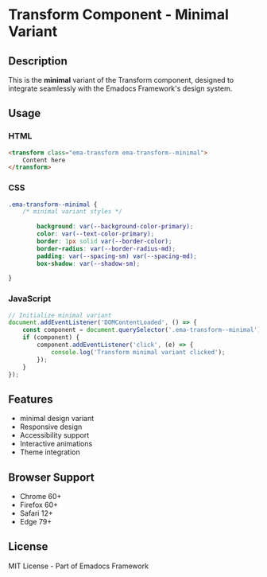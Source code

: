 # Transform Component - Minimal Variant

## Description
This is the **minimal** variant of the Transform component, designed to integrate seamlessly with the Emadocs Framework's design system.

## Usage

### HTML
```html
<transform class="ema-transform ema-transform--minimal">
    Content here
</transform>
```

### CSS
```css
.ema-transform--minimal {
    /* minimal variant styles */
    
        background: var(--background-color-primary);
        color: var(--text-color-primary);
        border: 1px solid var(--border-color);
        border-radius: var(--border-radius-md);
        padding: var(--spacing-sm) var(--spacing-md);
        box-shadow: var(--shadow-sm);
    
}
```

### JavaScript
```javascript
// Initialize minimal variant
document.addEventListener('DOMContentLoaded', () => {
    const component = document.querySelector('.ema-transform--minimal');
    if (component) {
        component.addEventListener('click', (e) => {
            console.log('Transform minimal variant clicked');
        });
    }
});
```

## Features
- minimal design variant
- Responsive design
- Accessibility support
- Interactive animations
- Theme integration

## Browser Support
- Chrome 60+
- Firefox 60+
- Safari 12+
- Edge 79+

## License
MIT License - Part of Emadocs Framework
